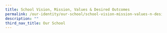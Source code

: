 ```yaml
---
title: School Vision, Mission, Values & Desired Outcomes
permalink: /our-identity/our-school/school-vision-mission-values-n-desired-outcomes
description: ""
third_nav_title: Our School
---
```

